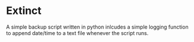 # Extinct
A simple backup script written in python 
inlcudes a simple logging function to append date/time to a text file whenever the script runs. 
